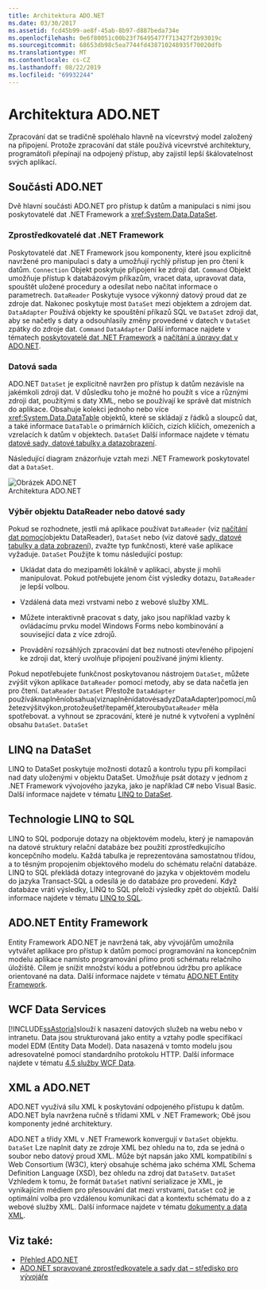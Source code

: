 ```yaml
---
title: Architektura ADO.NET
ms.date: 03/30/2017
ms.assetid: fcd45b99-ae8f-45ab-8b97-d887beda734e
ms.openlocfilehash: 0e6f80051c00b23f76495477f713427f2b93019c
ms.sourcegitcommit: 68653db98c5ea7744fd438710248935f70020dfb
ms.translationtype: MT
ms.contentlocale: cs-CZ
ms.lasthandoff: 08/22/2019
ms.locfileid: "69932244"
---
```

# <a name="adonet-architecture"></a>Architektura ADO.NET
Zpracování dat se tradičně spoléhalo hlavně na vícevrstvý model založený na připojení. Protože zpracování dat stále používá vícevrstvé architektury, programátoři přepínají na odpojený přístup, aby zajistil lepší škálovatelnost svých aplikací.  
  
## <a name="adonet-components"></a>Součásti ADO.NET  
 Dvě hlavní součásti ADO.NET pro přístup k datům a manipulaci s nimi jsou poskytovatelé dat .NET Framework a <xref:System.Data.DataSet>.  
  
### <a name="net-framework-data-providers"></a>Zprostředkovatelé dat .NET Framework  
 Poskytovatelé dat .NET Framework jsou komponenty, které jsou explicitně navržené pro manipulaci s daty a umožňují rychlý přístup jen pro čtení k datům. `Connection` Objekt poskytuje připojení ke zdroji dat. `Command` Objekt umožňuje přístup k databázovým příkazům, vracet data, upravovat data, spouštět uložené procedury a odesílat nebo načítat informace o parametrech. `DataReader` Poskytuje vysoce výkonný datový proud dat ze zdroje dat. Nakonec poskytuje most `DataSet` mezi objektem a zdrojem dat. `DataAdapter` Používá objekty ke spouštění příkazů SQL ve `DataSet` zdroji dat, aby se načetly s daty a odsouhlasily změny provedené v datech v `DataSet` zpátky do zdroje dat. `Command` `DataAdapter` Další informace najdete v tématech [poskytovatelé dat .NET Framework](../../../../docs/framework/data/adonet/data-providers.md) a [načítání a úpravy dat v ADO.NET](../../../../docs/framework/data/adonet/retrieving-and-modifying-data.md).  
  
### <a name="the-dataset"></a>Datová sada  
 ADO.NET `DataSet` je explicitně navržen pro přístup k datům nezávisle na jakémkoli zdroji dat. V důsledku toho je možné ho použít s více a různými zdroji dat, použitými s daty XML, nebo se používají ke správě dat místních do aplikace. Obsahuje kolekci jednoho nebo více <xref:System.Data.DataTable> objektů, které se skládají z řádků a sloupců dat, a také informace `DataTable` o primárních klíčích, cizích klíčích, omezeních a vzrelacích k datům v objektech. `DataSet` Další informace najdete v tématu [datové sady, datové tabulky a datazobrazení](../../../../docs/framework/data/adonet/dataset-datatable-dataview/index.md).  
  
 Následující diagram znázorňuje vztah mezi .NET Framework poskytovatel dat a `DataSet`.  
  
 ![Obrázek ADO.NET](../../../../docs/framework/data/adonet/media/ado-1-bpuedev11.png "ado_1_bpuedev11")  
Architektura ADO.NET  
  
### <a name="choosing-a-datareader-or-a-dataset"></a>Výběr objektu DataReader nebo datové sady  
 Pokud se rozhodnete, jestli má aplikace používat `DataReader` (viz [načítání dat pomocí](../../../../docs/framework/data/adonet/retrieving-data-using-a-datareader.md)objektu DataReader), `DataSet` nebo (viz datové [sady, datové tabulky a data zobrazení](../../../../docs/framework/data/adonet/dataset-datatable-dataview/index.md)), zvažte typ funkčnosti, které vaše aplikace vyžaduje. `DataSet` Použijte k tomu následující postup:  
  
- Ukládat data do mezipaměti lokálně v aplikaci, abyste ji mohli manipulovat. Pokud potřebujete jenom číst výsledky dotazu, `DataReader` je lepší volbou.  
  
- Vzdálená data mezi vrstvami nebo z webové služby XML.  
  
- Můžete interaktivně pracovat s daty, jako jsou například vazby k ovládacímu prvku model Windows Forms nebo kombinování a související data z více zdrojů.  
  
- Provádění rozsáhlých zpracování dat bez nutnosti otevřeného připojení ke zdroji dat, který uvolňuje připojení používané jinými klienty.  
  
 Pokud nepotřebujete funkčnost poskytovanou nástrojem `DataSet`, můžete zvýšit výkon aplikace `DataReader` pomocí metody, aby se data načetla jen pro čtení. [](../../../../docs/framework/data/adonet/populating-a-dataset-from-a-dataadapter.md) `DataReader` `DataSet` Přestože `DataAdapter` používáknaplněníobsahua(viznaplněnídatovésadyzDataAdapter)pomocí,můžetezvýšitvýkon,protožeušetřítepaměť,kterouby`DataReader` měla spotřebovat. a vyhnout se zpracování, které je nutné k vytvoření a vyplnění obsahu `DataSet`. `DataSet`  
  
## <a name="linq-to-dataset"></a>LINQ na DataSet  
 LINQ to DataSet poskytuje možnosti dotazů a kontrolu typu při kompilaci nad daty uloženými v objektu DataSet. Umožňuje psát dotazy v jednom z .NET Framework vývojového jazyka, jako je například C# nebo Visual Basic. Další informace najdete v tématu [LINQ to DataSet](../../../../docs/framework/data/adonet/linq-to-dataset.md).  
  
## <a name="linq-to-sql"></a>Technologie LINQ to SQL  
 LINQ to SQL podporuje dotazy na objektovém modelu, který je namapován na datové struktury relační databáze bez použití zprostředkujícího koncepčního modelu. Každá tabulka je reprezentována samostatnou třídou, a to těsným propojením objektového modelu do schématu relační databáze. LINQ to SQL překládá dotazy integrované do jazyka v objektovém modelu do jazyka Transact-SQL a odesílá je do databáze pro provedení. Když databáze vrátí výsledky, LINQ to SQL přeloží výsledky zpět do objektů. Další informace najdete v tématu [LINQ to SQL](../../../../docs/framework/data/adonet/sql/linq/index.md).  
  
## <a name="adonet-entity-framework"></a>ADO.NET Entity Framework  
 Entity Framework ADO.NET je navržená tak, aby vývojářům umožnila vytvářet aplikace pro přístup k datům pomocí programování na koncepčním modelu aplikace namísto programování přímo proti schématu relačního úložiště. Cílem je snížit množství kódu a potřebnou údržbu pro aplikace orientované na data. Další informace najdete v tématu [ADO.NET Entity Framework](../../../../docs/framework/data/adonet/ef/index.md).  
  
## <a name="wcf-data-services"></a>WCF Data Services  
 [!INCLUDE[ssAstoria](../../../../includes/ssastoria-md.md)]slouží k nasazení datových služeb na webu nebo v intranetu. Data jsou strukturovaná jako entity a vztahy podle specifikací model EDM (Entity Data Model). Data nasazená v tomto modelu jsou adresovatelné pomocí standardního protokolu HTTP. Další informace najdete v tématu [4.5 služby WCF Data](../../../../docs/framework/data/wcf/index.md).  
  
## <a name="xml-and-adonet"></a>XML a ADO.NET  
 ADO.NET využívá sílu XML k poskytování odpojeného přístupu k datům. ADO.NET byla navržena ručně s třídami XML v .NET Framework; Obě jsou komponenty jedné architektury.  
  
 ADO.NET a třídy XML v .NET Framework konvergují v `DataSet` objektu. `DataSet` Lze naplnit daty ze zdroje XML bez ohledu na to, zda se jedná o soubor nebo datový proud XML. Může být napsán jako XML kompatibilní s Web Consortium (W3C), který obsahuje schéma jako schéma XML Schema Definition Language (XSD), bez ohledu na zdroj dat `DataSet`v. `DataSet` Vzhledem k tomu, že formát `DataSet` nativní serializace je XML, je vynikajícím médiem pro přesouvání dat mezi vrstvami, `DataSet` což je optimální volba pro vzdálenou komunikaci dat a kontextu schématu do a z webové služby XML. Další informace najdete v tématu [dokumenty a data XML](../../../standard/data/xml/index.md).  
  
## <a name="see-also"></a>Viz také:

- [Přehled ADO.NET](../../../../docs/framework/data/adonet/ado-net-overview.md)
- [ADO.NET spravované zprostředkovatele a sady dat – středisko pro vývojáře](https://go.microsoft.com/fwlink/?LinkId=217917)
